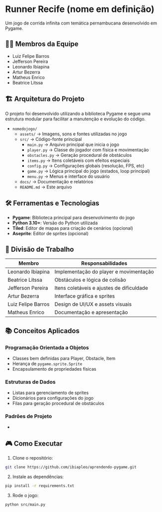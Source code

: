 # Runner Recife (nome em definição)

<!-- ![Captura de Tela do Jogo](assets/screenshot.png) Adicionar imagem depois -->

Um jogo de corrida infinita com temática pernambucana desenvolvido em Pygame.

## 🧑‍💻 Membros da Equipe

- Luiz Felipe Barros <lfpab>
- Jefferson Pereira <jpoj>
- Leonardo Ibiapina <ljoi>
- Artur Bezerra <abs11>
- Matheus Enrico <mecsb>
- Beatrice Litssa <blqp>

## 🏗️ Arquitetura do Projeto

O projeto foi desenvolvido utilizando a biblioteca Pygame e segue uma estrutura modular para facilitar a manutenção e evolução do código.

- `nomedojogo/`
  - `assets/` → Imagens, sons e fontes utilizadas no jogo
  - `src/` → Código-fonte principal
    - `main.py` → Arquivo principal que inicia o jogo
    - `player.py` → Classe do jogador com física e movimentação
    - `obstacles.py` → Geração procedural de obstáculos
    - `items.py` → Itens coletáveis com efeitos especiais
    - `config.py` → Configurações globais (resolução, FPS, etc)
    - `game.py` → Lógica principal do jogo (estados, loop principal)
    - `menu.py` → Menus e interface do usuário
  - `docs/` → Documentação e relatórios
  - `README.md` → Este arquivo


## 🛠️ Ferramentas e Tecnologias

- **Pygame**: Biblioteca principal para desenvolvimento do jogo
- **Python 3.10+**: Versão do Python utilizada
- **Tiled**: Editor de mapas para criação de cenários (opcional)
- **Aseprite**: Editor de sprites (opcional)

## 👥 Divisão de Trabalho

| Membro               | Responsabilidades                          |
|----------------------|-------------------------------------------|
| Leonardo Ibiapina    | Implementação do player e movimentação    |
| Beatrice Litssa      | Obstáculos e lógica de colisão            |
| Jefferson Pereira    | Itens coletáveis e ajustes de dificuldade |
| Artur Bezerra        | Interface gráfica e sprites               |
| Luiz Felipe Barros   | Design de UI/UX e assets visuais          |
| Matheus Enrico       | Documentação e apresentação               |

## 📚 Conceitos Aplicados

### Programação Orientada a Objetos
- Classes bem definidas para Player, Obstacle, Item
- Herança de `pygame.sprite.Sprite`
- Encapsulamento de propriedades físicas

### Estruturas de Dados
- Listas para gerenciamento de sprites
- Dicionários para configurações do jogo
- Filas para geração procedural de obstáculos

### Padrões de Projeto
- 

## 🎮 Como Executar

1. Clone o repositório:
```bash
git clone https://github.com/ibiapleo/aprendendo-pygame.git
```
2. Instale as dependências:
```bash
pip install -r requirements.txt
```
3. Rode o jogo:
```bash
python src/main.py
```
